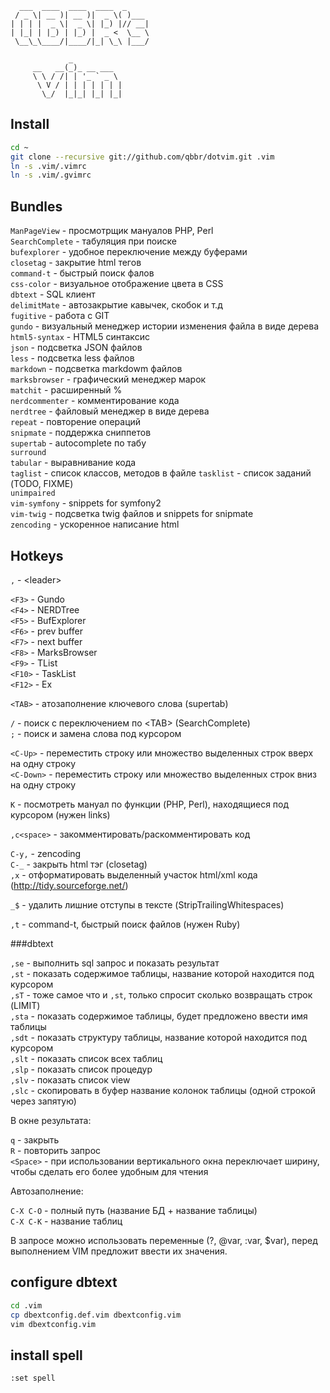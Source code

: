 	  ___  ____  ____  ____  _
	 / _ \| __ )| __ )|  _ \( )___
	| | | |  _ \|  _ \| |_) |// __|
	| |_| | |_) | |_) |  _ <  \__ \
	 \__\_\____/|____/|_| \_\ |___/

				 _
		 __   __(_)_ __ ___
		 \ \ / /| | '_ ` _ \
		  \ V / | | | | | | |
		   \_/  |_|_| |_| |_|

Install
-------

```bash
cd ~
git clone --recursive git://github.com/qbbr/dotvim.git .vim
ln -s .vim/.vimrc
ln -s .vim/.gvimrc
```

Bundles
-------

`ManPageView` - просмотрщик мануалов PHP, Perl  
`SearchComplete` - табуляция при поиске  
`bufexplorer` - удобное переключение между буферами  
`closetag` - закрытие html тегов  
`command-t` - быстрый поиск фалов  
`css-color` - визуальное отображение цвета в CSS  
`dbtext` - SQL клиент  
`delimitMate` - автозакрытие кавычек, скобок и т.д  
`fugitive` - работа с GIT  
`gundo` - визуальный менеджер истории изменения файла в виде дерева  
`html5-syntax` - HTML5 синтаксис  
`json` - подсветка JSON файлов  
`less` - подсветка less файлов  
`markdown` - подсветка markdowm файлов  
`marksbrowser` - графический менеджер марок  
`matchit` - расширенный %  
`nerdcommenter` - комментирование кода  
`nerdtree` - файловый менеджер в виде дерева  
`repeat` - повторение операций  
`snipmate` - поддержка сниппетов  
`supertab` - autocomplete по табу  
`surround`  
`tabular` - выравнивание кода  
`taglist`  - список классов, методов в файле
`tasklist` - список заданий (TODO, FIXME)  
`unimpaired`  
`vim-symfony` - snippets for symfony2  
`vim-twig` - подсветка twig файлов и snippets for snipmate  
`zencoding` - ускоренное написание html  

Hotkeys
-------

`,` - &lt;leader&gt;

`<F3>` - Gundo  
`<F4>` - NERDTree  
`<F5>` - BufExplorer  
`<F6>` - prev buffer  
`<F7>` - next buffer  
`<F8>` - MarksBrowser  
`<F9>` - TList  
`<F10>` - TaskList  
`<F12>` - Ex

`<TAB>` - атозаполнение ключевого слова (supertab)

`/` - поиск с переключением по &lt;TAB&gt; (SearchComplete)  
`;` - поиск и замена слова под курсором

`<C-Up>`  - переместить строку или множество выделенных строк вверх на одну строку  
`<C-Down>` - переместить строку или множество выделенных строк вниз на одну строку

`K` - посмотреть мануал по функции (PHP, Perl), находящиеся под курсором (нужен links)

`,c<space>` - закомментировать/раскомментировать код

`C-y,` - zencoding  
`C-_` - закрыть html тэг (closetag)  
`,x` - отформатировать выделенный участок html/xml кода (http://tidy.sourceforge.net/)

`_$` - удалить лишние отступы в тексте (StripTrailingWhitespaces)

`,t` - command-t, быстрый поиск файлов (нужен Ruby)

###dbtext

`,se` - выполнить sql запрос и показать результат  
`,st` - показать содержимое таблицы, название которой находится под курсором  
`,sT` - тоже самое что и `,st`, только спросит сколько возвращать строк (LIMIT)  
`,sta` - показать содержимое таблицы, будет предложено ввести имя таблицы  
`,sdt` - показать структуру таблицы, название которой находится под курсором  
`,slt` - показать список всех таблиц  
`,slp` - показать список процедур  
`,slv` - показать список view  
`,slc` - скопировать в буфер название колонок таблицы (одной строкой через запятую)

В окне результата:

`q` - закрыть  
`R` - повторить запрос  
`<Space>` - при использовании вертикального окна переключает ширину, чтобы сделать его более удобным для чтения

Автозаполнение:

`C-X C-O` - полный путь (название БД + название таблицы)  
`C-X C-K` - название таблиц

В запросе можно использовать переменные (?, @var, :var, $var),
перед выполнением VIM предложит ввести их значения.

configure dbtext
----------------

```bash
cd .vim
cp dbextconfig.def.vim dbextconfig.vim
vim dbextconfig.vim
```

install spell
-------------

`:set spell`
